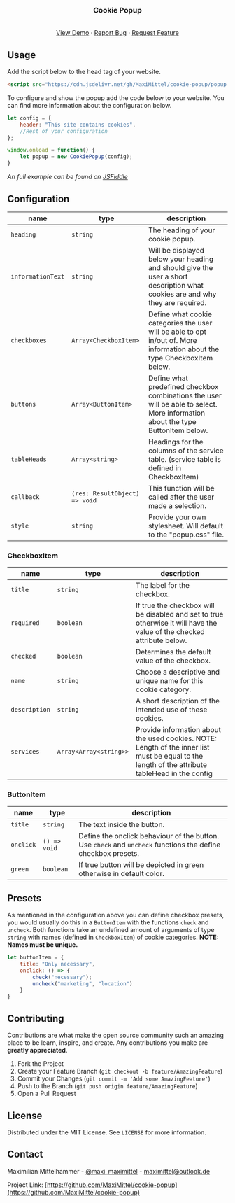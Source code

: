<!-- PROJECT LOGO -->
<br />
<p align="center">
  <h3 align="center">Cookie Popup</h3>

  <p align="center">
    <br />
    <a href="https://jsfiddle.net/MaxiMittel/uavrwmdc/22/">View Demo</a>
    ·
    <a href="https://github.com/MaxiMittel/cookie-popup/issues">Report Bug</a>
    ·
    <a href="https://github.com/MaxiMittel/cookie-popup/issues">Request Feature</a>
  </p>
</p>


<!-- USAGE EXAMPLES -->
## Usage

Add the script below to the head tag of your website.
```html
<script src="https://cdn.jsdelivr.net/gh/MaxiMittel/cookie-popup/popup.min.css"></script>
```

To configure and show the popup add the code below to your website. You can find more information about the configuration below.

```js
let config = {
    header: "This site contains cookies",
    //Rest of your configuration
};

window.onload = function() {
    let popup = new CookiePopup(config);
}
```

_An full example can be found on [JSFiddle](https://jsfiddle.net/MaxiMittel/uavrwmdc/22/)_

<!-- CONTRIBUTING -->
## Configuration

| name            | type                        | description                                                                                                                     |
|-----------------|-----------------------------|---------------------------------------------------------------------------------------------------------------------------------|
| `heading`         | `string`                      | The heading of your cookie popup.                                                                                               |
| `informationText` | `string`                      | Will be displayed below your heading and should give the user a short description what cookies are and why they are required.   |
| `checkboxes`      | `Array<CheckboxItem> `        | Define what cookie categories the user will be able to opt in/out of. More information about the type CheckboxItem below.       |
| `buttons`         | `Array<ButtonItem>`          | Define what predefined checkbox combinations the user will be able to select. More information about the type ButtonItem below. |
| `tableHeads`      | `Array<string>`               | Headings for the columns of the service table. (service table is defined in CheckboxItem)                                       |
| `callback`        | `(res: ResultObject) => void` | This function will be called after the user made a selection.                                                                   |
| `style`           | `string`                      | Provide your own stylesheet. Will default to the "popup.css" file.                                                              |

### CheckboxItem
| name        | type                 | description                                                                                                                                     |
|-------------|----------------------|-------------------------------------------------------------------------------------------------------------------------------------------------|
| `title`       | `string`               | The label for the checkbox.                                                                                                                     |
| `required`    | `boolean`              | If true the checkbox will be disabled and set to true otherwise it will have the value of the checked attribute below.                          |
| `checked`     | `boolean`              | Determines the default value of the checkbox.                                                                                                   |
| `name`        | `string`               | Choose a descriptive and unique name for this cookie category.                                                                                  |
| `description` | `string`               | A short description of the intended use of these cookies.                                                                                       |
| `services`    | `Array<Array<string>>` | Provide information about the used cookies. NOTE: Length of the inner list must be equal to the length of the attribute tableHead in the config |

### ButtonItem
| name    | type       | description                                                                                                  |
|---------|------------|--------------------------------------------------------------------------------------------------------------|
| `title`   | `string`     | The text inside the button.                                                                                  |
| `onclick` | `() => void` | Define the onclick behaviour of the button. Use `check` and `uncheck` functions the define checkbox presets. |
| `green`   | `boolean`    | If true button will be depicted in green otherwise in default color.                                         |

<!-- OTHER FUNCTIONS -->
## Presets
As mentioned in the configuration above you can define checkbox presets, you would usually do this in a `ButtonItem` with the functions `check` and `uncheck`. Both functions take an undefined amount of arguments of type `string` with names (defined in `CheckboxItem`) of cookie categories. **NOTE: Names must be unique.**

```js
let buttonItem = {
    title: "Only necessary",
    onclick: () => {
        check("necessary");
        uncheck("marketing", "location")
    }
}
```

<!-- CONTRIBUTING -->
## Contributing

Contributions are what make the open source community such an amazing place to be learn, inspire, and create. Any contributions you make are **greatly appreciated**.

1. Fork the Project
2. Create your Feature Branch (`git checkout -b feature/AmazingFeature`)
3. Commit your Changes (`git commit -m 'Add some AmazingFeature'`)
4. Push to the Branch (`git push origin feature/AmazingFeature`)
5. Open a Pull Request



<!-- LICENSE -->
## License

Distributed under the MIT License. See `LICENSE` for more information.



<!-- CONTACT -->
## Contact

Maximilian Mittelhammer - [@maxi_maximittel](https://twitter.com/maxi_maximittel) - maximittel@outlook.de

Project Link: [https://github.com/MaxiMittel/cookie-popup](https://github.com/MaxiMittel/cookie-popup)